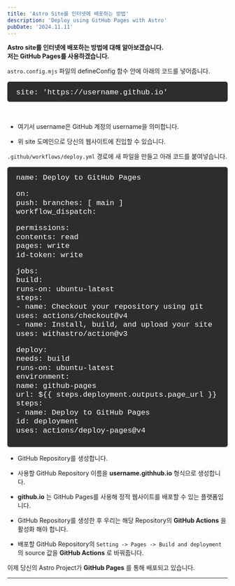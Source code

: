 ```yaml
---
title: 'Astro Site를 인터넷에 배포하는 방법'
description: 'Deploy using GitHub Pages with Astro'
pubDate: '2024.11.11'
---
```


**Astro site를 인터넷에 배포하는 방법에 대해 알아보겠습니다.  
저는 GitHub Pages를 사용하겠습니다.**

`astro.config.mjs` 파일의 defineConfig 함수 안에 아래의 코드를 넣어줍니다.

<div class="terminal">
site: 'https://username.github.io'
</div>

<br>

- 여기서 username은 GitHub 계정의 username을 의미합니다.

- 위 site 도메인으로 당신의 웹사이트에 진입할 수 있습니다.

`.github/workflows/deploy.yml` 경로에 새 파일을 만들고 아래 코드를 붙여넣습니다.

<div class="terminal">
name: Deploy to GitHub Pages

on:  
push:
branches: [ main ]  
workflow_dispatch:

permissions:  
contents: read  
pages: write  
id-token: write

jobs:  
build:  
runs-on: ubuntu-latest  
steps:  
\- name: Checkout your repository using git  
uses: actions/checkout@v4  
\- name: Install, build, and upload your site  
uses: withastro/action@v3

deploy:  
needs: build  
runs-on: ubuntu-latest  
environment:  
 name: github-pages  
 url: ${{ steps.deployment.outputs.page_url }}  
steps:  
 \- name: Deploy to GitHub Pages  
 id: deployment  
 uses: actions/deploy-pages@v4

</div>

- GitHub Repository를 생성합니다.

- 사용할 GitHub Repository 이름을 **username.githhub.io** 형식으로 생성합니다.

- **github.io** 는 GitHub Pages를 사용해 정적 웹사이트를 배포할 수 있는 플랫폼입니다.

- GitHub Repository를 생성한 후 우리는 해당 Repository의 **GitHub Actions** 을 활성화 해야 합니다.

- 배포할 GitHub Repository의 `Setting -> Pages -> Build and deployment` 의 source 값을 **GitHub Actions** 로 바꿔줍니다.

이제 당신의 Astro Project가 **GitHub Pages** 를 통해 배포되고 있습니다.

---

<style>
h1 {
    font-size: 2em;
    margin-bottom: 20px;
    color: #34495E;
}


.terminal {
    background-color: #2d2d2d; 
    color: #ffffff; 
    padding: 15px 10px 10px 20px;
    border-radius: 5px;
    font-family: 'Courier New', monospace;
    font-size: 17px;
    line-height: 1.2;
    overflow-x: auto;
    margin: 15px 0;
}
</style>

<script src="https://utteranc.es/client.js"
        repo="tjsgh1217/tjsgh1217.github.io"
        issue-term="pathname"
        theme="github-light"
        crossorigin="anonymous"
        async>
</script>
